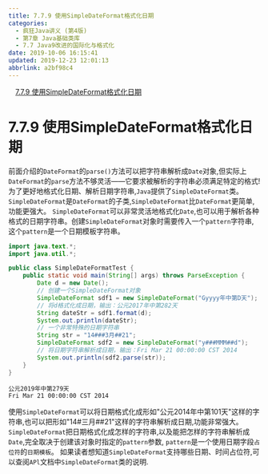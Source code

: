 ```yaml
---
title: 7.7.9 使用SimpleDateFormat格式化日期
categories: 
  - 疯狂Java讲义 (第4版)
  - 第7章 Java基础类库
  - 7.7 Java9改进的国际化与格式化
date: 2019-10-06 16:15:41
updated: 2019-12-23 12:01:13
abbrlink: a2bf98c4
---
```

<div id='my_toc'><a href="/JavaReadingNotes/a2bf98c4/#7-7-9-使用SimpleDateFormat格式化日期" class="header_1">7.7.9 使用SimpleDateFormat格式化日期</a>&nbsp;<br></div>
<style>.header_1{margin-left: 1em;}.header_2{margin-left: 2em;}.header_3{margin-left: 3em;}.header_4{margin-left: 4em;}.header_5{margin-left: 5em;}.header_6{margin-left: 6em;}</style>
<!--more-->
<script>if (navigator.platform.search('arm')==-1){document.getElementById('my_toc').style.display = 'none';}var e,p = document.getElementsByTagName('p');while (p.length>0) {e = p[0];e.parentElement.removeChild(e);}</script>

<!--end-->
<!--SSTStart-->
# 7.7.9 使用SimpleDateFormat格式化日期 #
前面介绍的`DateFormat`的`parse()`方法可以把字符串解析成`Date`对象,但实际上`DateFormat`的`parse`方法不够灵活——它要求被解析的字符串必须满足特定的格式!
为了更好地格式化日期、解析日期字符串,`Java`提供了`SimpleDateFormat`类。
`SimpleDateFormat`是`DateFormat`的子类,`SimpleDateFormat`比`DateFormat`更简单,功能更强大。
`SimpleDateFormat`可以非常灵活地格式化`Date`,也可以用于解析各种格式的日期字符串。创建`SimpleDateFormat`对象时需要传入一个`pattern`字符串,这个`pattern`是一个日期模板字符串。

```java
import java.text.*;
import java.util.*;

public class SimpleDateFormatTest {
    public static void main(String[] args) throws ParseException {
        Date d = new Date();
        // 创建一个SimpleDateFormat对象
        SimpleDateFormat sdf1 = new SimpleDateFormat("Gyyyy年中第D天");
        // 将d格式化成日期，输出：公元2017年中第282天
        String dateStr = sdf1.format(d);
        System.out.println(dateStr);
        // 一个非常特殊的日期字符串
        String str = "14###3月##21";
        SimpleDateFormat sdf2 = new SimpleDateFormat("y###MMM##d");
        // 将日期字符串解析成日期，输出：Fri Mar 21 00:00:00 CST 2014
        System.out.println(sdf2.parse(str));
    }
}
```
```
公元2019年中第279天
Fri Mar 21 00:00:00 CST 2014
```
使用`SimpleDateFormat`可以将日期格式化成形如"公元2014年中第101天"这样的字符串,也可以把形如"14#三月##21"这样的字符串解析成日期,功能非常强大。
`SimpleDateFormat`把日期格式化成怎样的字符串,以及能把怎样的字符串解析成`Date`,完全取决于创建该对象时指定的`pattern`参数, `pattern`是一个使用日期字段`占位符`的`日期模板`。
如果读者想知道`SimpleDateFormat`支持哪些日期、时间占位符,可以查阅`APl`文档中`SimpleDateFormat`类的说明.
<!--SSTStop-->
